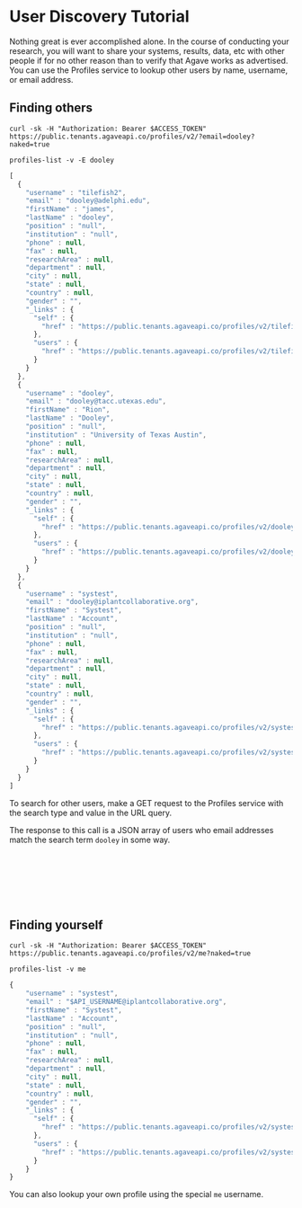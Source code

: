 # User Discovery Tutorial

Nothing great is ever accomplished alone. In the course of conducting your research, you will want to share your systems, results, data, etc with other people if for no other reason than to verify that Agave works as advertised. You can use the Profiles service to lookup other users by name, username, or email address.

## Finding others  

```shell
curl -sk -H "Authorization: Bearer $ACCESS_TOKEN" https://public.tenants.agaveapi.co/profiles/v2/?email=dooley?naked=true
```

```plaintext
profiles-list -v -E dooley
``` 
```javascript
[ 
  {
    "username" : "tilefish2",
    "email" : "dooley@adelphi.edu",
    "firstName" : "james",
    "lastName" : "dooley",
    "position" : "null",
    "institution" : "null",
    "phone" : null,
    "fax" : null,
    "researchArea" : null,
    "department" : null,
    "city" : null,
    "state" : null,
    "country" : null,
    "gender" : "",
    "_links" : {
      "self" : {
        "href" : "https://public.tenants.agaveapi.co/profiles/v2/tilefish2"
      },
      "users" : {
        "href" : "https://public.tenants.agaveapi.co/profiles/v2/tilefish2/users"
      }
    }
  }, 
  {
    "username" : "dooley",
    "email" : "dooley@tacc.utexas.edu",
    "firstName" : "Rion",
    "lastName" : "Dooley",
    "position" : "null",
    "institution" : "University of Texas Austin",
    "phone" : null,
    "fax" : null,
    "researchArea" : null,
    "department" : null,
    "city" : null,
    "state" : null,
    "country" : null,
    "gender" : "",
    "_links" : {
      "self" : {
        "href" : "https://public.tenants.agaveapi.co/profiles/v2/dooley"
      },
      "users" : {
        "href" : "https://public.tenants.agaveapi.co/profiles/v2/dooley/users"
      }
    }
  }, 
  {
    "username" : "systest",
    "email" : "dooley@iplantcollaborative.org",
    "firstName" : "Systest",
    "lastName" : "Account",
    "position" : "null",
    "institution" : "null",
    "phone" : null,
    "fax" : null,
    "researchArea" : null,
    "department" : null,
    "city" : null,
    "state" : null,
    "country" : null,
    "gender" : "",
    "_links" : {
      "self" : {
        "href" : "https://public.tenants.agaveapi.co/profiles/v2/systest"
      },
      "users" : {
        "href" : "https://public.tenants.agaveapi.co/profiles/v2/systest/users"
      }
    }
  } 
]
```

To search for other users, make a GET request to the Profiles service with the search type and value in the URL query.

The response to this call is a JSON array of users who email addresses match the search term `dooley` in some way.
<br/>
<br/>
<br/>
<br/>
<br/>
<br/>
<br/>



## Finding yourself  

```shell
curl -sk -H "Authorization: Bearer $ACCESS_TOKEN" https://public.tenants.agaveapi.co/profiles/v2/me?naked=true
```

```plaintext
profiles-list -v me
``` 

```javascript
{
    "username" : "systest",
    "email" : "$API_USERNAME@iplantcollaborative.org",
    "firstName" : "Systest",
    "lastName" : "Account",
    "position" : "null",
    "institution" : "null",
    "phone" : null,
    "fax" : null,
    "researchArea" : null,
    "department" : null,
    "city" : null,
    "state" : null,
    "country" : null,
    "gender" : "",
    "_links" : {
      "self" : {
        "href" : "https://public.tenants.agaveapi.co/profiles/v2/systest"
      },
      "users" : {
        "href" : "https://public.tenants.agaveapi.co/profiles/v2/systest/users"
      }
    }
}
```

You can also lookup your own profile using the special `me` username.
